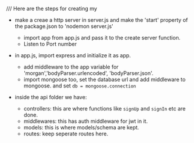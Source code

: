 /// Here are the steps for creating my
- make a creae a http server in server.js and make the 'start' property of the package.json to 'nodemon server.js'
    - import app from app.js and pass it to the create server function.
    - Listen to Port number

- in app.js, import express and initialize it as app.
    - add middleware to the app variable for 'morgan','bodyParser.urlencoded', 'bodyParser.json'.
    - import mongoose too, set the database url and add middleware to mongoose. and set `db = mongoose.connection`

- inside the api folder we have:
    - controllers: this are where functions like `signUp` and `signIn` etc are done.
    - middlewares: this has auth middleware for jwt in it.
    - models: this is where models/schema are kept.
    - routes: keep seperate routes here.
